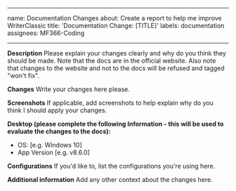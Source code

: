 --- 
 name: Documentation Changes
 about: Create a report to help me improve WriterClassic 
 title: 'Documentation Change: [TITLE]' 
 labels: documentation
 assignees: MF366-Coding 
  
 --- 
  
 **Description** 
 Please explain your changes clearly and why do you think they should be made. Note that the docs are in the official website. Also note that changes to the website and not to the docs will be refused and tagged "won't fix". 
  
 **Changes** 
Write your changes here please. 
  
 **Screenshots** 
 If applicable, add screenshots to help explain why do you think I should apply your changes. 
  
 **Desktop (please complete the following Information - this will be used to evaluate the changes to the docs):** 
  - OS: [e.g. Windows 10] 
  - App Version [e.g. v8.6.0] 
  
 **Configurations** 
 If you'd like to, list the configurations you're using here. 
  
 **Additional information** 
 Add any other context about the changes here.
